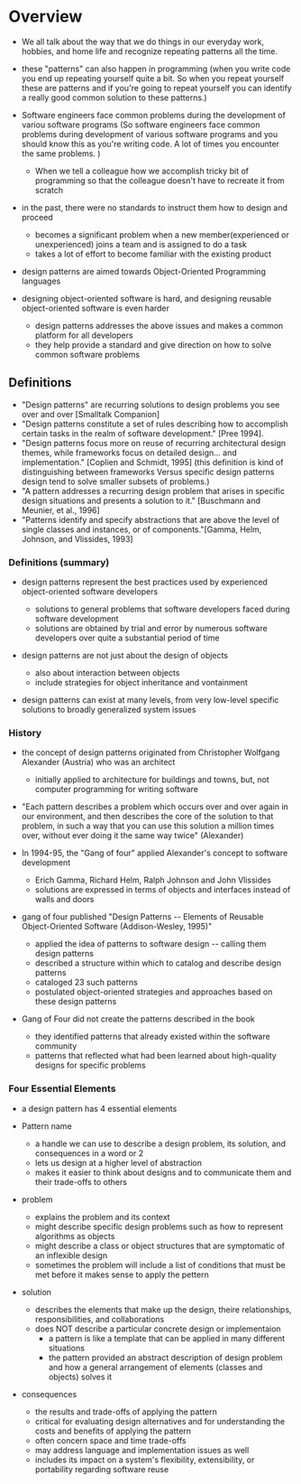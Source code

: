 # Overview

* We all talk about the way that we do things in our everyday work, hobbies, and home life and recognize repeating patterns all the time.

* these "patterns" can also happen in programming (when you write code you end up repeating yourself quite a bit. So when you repeat yourself these are patterns and if you're going to repeat yourself you can identify a really good common solution to these patterns.)

* Software engineers face common problems during the development of variou software programs (So software engineers face common problems during development of various software programs and you should know this as you're writing code. A lot of times you encounter the same problems. )
    * When we tell a colleague how we accomplish tricky bit of programming so that the colleague doesn't have to recreate it from scratch

* in the past, there were no standards to instruct them how to design and proceed
    * becomes a significant problem when a new member(experienced or unexperienced) joins a team and is assigned to do a task
    * takes a lot of effort to become familiar with the existing product

* design patterns are aimed towards Object-Oriented Programming languages
* designing object-oriented software is hard, and designing reusable object-oriented software is even harder
    * design patterns addresses the above issues and makes a common platform for all developers
    * they help provide a standard and give direction on how to solve common software problems


## Definitions

* "Design patterns" are recurring solutions to design problems you see over and over [Smalltalk Companion]
* "Design patterns constitute a set of rules describing how to accomplish certain tasks in the realm of software development." [Pree 1994].
* "Design patterns focus more on reuse of recurring architectural design themes, while frameworks focus on detailed design... and implementation." [Coplien and Schmidt, 1995] (this definition is kind of distinguishing between frameworks Versus specific design patterns design tend to solve smaller subsets of problems.)
* "A pattern addresses a recurring design problem that arises in specific design situations and presents a solution to it." [Buschmann and Meunier, et al., 1996]
* "Patterns identify and specify abstractions that are above the level of single classes and instances, or of components."[Gamma, Helm, Johnson, and Vlissides, 1993]

### Definitions (summary)

* design patterns represent the best practices used by experienced object-oriented software developers
    * solutions to general problems that software developers faced during software development
    * solutions are obtained by trial and error by numerous software developers over quite a substantial period of time

* design patterns are not just about the design of objects
    * also about interaction between objects
    * include strategies for object inheritance and vontainment
* design patterns can exist at many levels, from very low-level specific solutions to broadly generalized system issues

### History

* the concept of design patterns originated from Christopher Wolfgang Alexander (Austria) who was an architect
    * initially applied to architecture for buildings and towns, but, not computer programming for writing software
* "Each pattern describes a problem which occurs over and over again in our environment, and then describes the core of the solution to that problem, in such a way that you can use this solution a million times over, without ever doing it the same way twice" (Alexander)
* In 1994-95, the "Gang of four" applied Alexander's concept to software development
    * Erich Gamma, Richard Helm, Ralph Johnson and John Vlissides
    * solutions are expressed in terms of objects and interfaces instead of walls and doors
* gang of four published "Design Patterns -- Elements of Reusable Object-Oriented Software (Addison-Wesley, 1995)"
    * applied the idea of patterns to software design -- calling them design patterns
    * described a structure within which to catalog and describe design patterns
    * cataloged 23 such patterns
    * postulated object-oriented strategies and approaches based on these design patterns

* Gang of Four did not create the patterns described in the book
    * they identified patterns that already existed within the software community
    * patterns that reflected what had been learned about high-quality designs for specific problems

### Four Essential Elements

* a design pattern has 4 essential elements
* Pattern name
    * a handle we can use to describe a design problem, its solution, and consequences in a word or 2
    * lets us design at a higher level of abstraction
    * makes it easier to think about designs and to communicate them and their trade-offs to others

* problem
    * explains the problem and its context
    * might describe specific design problems such as how to represent algorithms as objects
    * might describe a class or object structures that are symptomatic of an inflexible design
    * sometimes the problem will include a list of conditions that must be met before it makes sense to apply the pettern

* solution
    * describes the elements that make up the design, theire relationships, responsibilities, and collaborations
    * does NOT describe a particular concrete design or implementaion
        * a pattern is like a template that can be applied in many different situations
        * the pattern provided an abstract description of design problem and how a general arrangement of elements (classes and objects) solves it

* consequences
    * the results and trade-offs of applying the pattern
    * critical for evaluating design alternatives and for understanding the costs and benefits of applying the pattern
    * often concern space and time trade-offs
    * may address language and implementation issues as well
    * includes its impact on a system's flexibility, extensibility, or portability regarding software reuse

